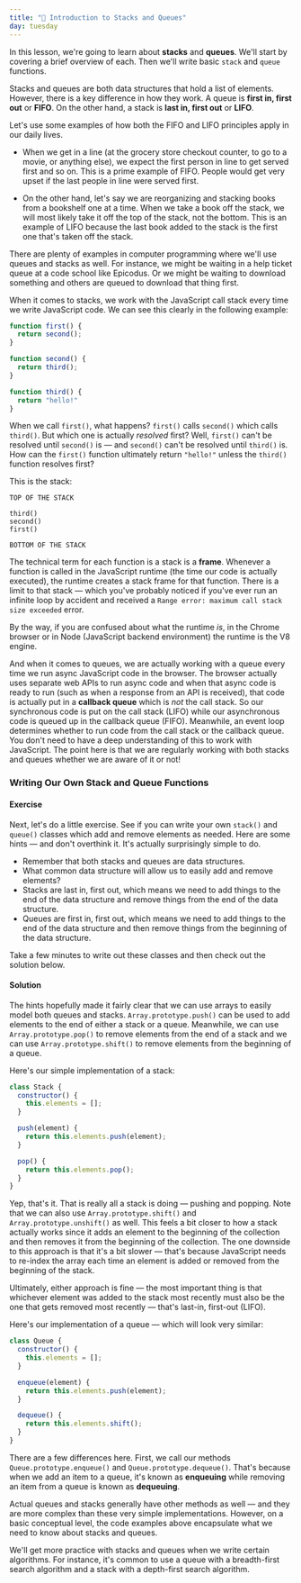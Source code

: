 ```yaml
---
title: "📓 Introduction to Stacks and Queues"
day: tuesday
---
```


In this lesson, we're going to learn about **stacks** and **queues**. We'll start by covering a brief overview of each. Then we'll write basic `stack` and `queue` functions.

Stacks and queues are both data structures that hold a list of elements. However, there is a key difference in how they work. A queue is **first in, first out** or **FIFO**. On the other hand, a stack is **last in, first out** or **LIFO**.

Let's use some examples of how both the FIFO and LIFO principles apply in our daily lives.

* When we get in a line (at the grocery store checkout counter, to go to a movie, or anything else), we expect the first person in line to get served first and so on. This is a prime example of FIFO. People would get very upset if the last people in line were served first.

* On the other hand, let's say we are reorganizing and stacking books from a bookshelf one at a time. When we take a book off the stack, we will most likely take it off the top of the stack, not the bottom. This is an example of LIFO because the last book added to the stack is the first one that's taken off the stack.

There are plenty of examples in computer programming where we'll use queues and stacks as well. For instance, we might be waiting in a help ticket queue at a code school like Epicodus. Or we might be waiting to download something and others are queued to download that thing first.

When it comes to stacks, we work with the JavaScript call stack every time we write JavaScript code. We can see this clearly in the following example:

```js
function first() {
  return second();
}

function second() {
  return third();
}

function third() {
  return "hello!"
}
```

When we call `first()`, what happens? `first()` calls `second()` which calls `third()`. But which one is actually _resolved_ first? Well, `first()` can't be resolved until `second()` is — and `second()` can't be resolved until `third()` is. How can the `first()` function ultimately return `"hello!"` unless the `third()` function resolves first?

This is the stack:

```
TOP OF THE STACK

third()
second()
first()

BOTTOM OF THE STACK
```

The technical term for each function is a stack is a **frame**. Whenever a function is called in the JavaScript runtime (the time our code is actually executed), the runtime creates a stack frame for that function. There is a limit to that stack — which you've probably noticed if you've ever run an infinite loop by accident and received a `Range error: maximum call stack size exceeded` error.

By the way, if you are confused about what the runtime _is_, in the Chrome browser or in Node (JavaScript backend environment) the runtime is the V8 engine.

And when it comes to queues, we are actually working with a queue every time we run async JavaScript code in the browser. The browser actually uses separate web APIs to run async code and when that async code is ready to run (such as when a response from an API is received), that code is actually put in a **callback queue** which is _not_ the call stack. So our synchronous code is put on the call stack (LIFO) while our asynchronous code is queued up in the callback queue (FIFO). Meanwhile, an event loop determines whether to run code from the call stack or the callback queue. You don't need to have a deep understanding of this to work with JavaScript. The point here is that we are regularly working with both stacks and queues whether we are aware of it or not!

### Writing Our Own Stack and Queue Functions

#### Exercise

Next, let's do a little exercise. See if you can write your own `stack()` and `queue()` classes which add and remove elements as needed. Here are some hints — and don't overthink it. It's actually surprisingly simple to do.

* Remember that both stacks and queues are data structures.
* What common data structure will allow us to easily add and remove elements?
* Stacks are last in, first out, which means we need to add things to the end of the data structure and remove things from the end of the data structure.
* Queues are first in, first out, which means we need to add things to the end of the data structure and then remove things from the beginning of the data structure.

Take a few minutes to write out these classes and then check out the solution below.

#### Solution

The hints hopefully made it fairly clear that we can use arrays to easily model both queues and stacks. `Array.prototype.push()` can be used to add elements to the end of either a stack or a queue. Meanwhile, we can use `Array.prototype.pop()` to remove elements from the end of a stack and we can use `Array.prototype.shift()` to remove elements from the beginning of a queue.

Here's our simple implementation of a stack:

```js
class Stack {
  constructor() {
    this.elements = [];
  }

  push(element) {
    return this.elements.push(element);
  }

  pop() {
    return this.elements.pop();
  }
}
```

Yep, that's it. That is really all a stack is doing — pushing and popping. Note that we can also use `Array.prototype.shift()` and `Array.prototype.unshift()` as well. This feels a bit closer to how a stack actually works since it adds an element to the beginning of the collection and then removes it from the beginning of the collection. The one downside to this approach is that it's a bit slower — that's because JavaScript needs to re-index the array each time an element is added or removed from the beginning of the stack.

Ultimately, either approach is fine — the most important thing is that whichever element was added to the stack most recently must also be the one that gets removed most recently — that's last-in, first-out (LIFO).

Here's our implementation of a queue — which will look very similar:

```js
class Queue {
  constructor() {
    this.elements = [];
  }

  enqueue(element) {
    return this.elements.push(element);
  }

  dequeue() {
    return this.elements.shift();
  }
}
```

There are a few differences here. First, we call our methods `Queue.prototype.enqueue()` and `Queue.prototype.dequeue()`. That's because when we add an item to a queue, it's known as **enqueuing** while removing an item from a queue is known as **dequeuing**.

Actual queues and stacks generally have other methods as well — and they are more complex than these very simple implementations. However, on a basic conceptual level, the code examples above encapsulate what we need to know about stacks and queues.

We'll get more practice with stacks and queues when we write certain algorithms. For instance, it's common to use a queue with a breadth-first search algorithm and a stack with a depth-first search algorithm.
